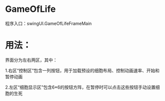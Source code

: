 # GameOfLife
程序入口：swingUI.GameOfLifeFrameMain
# 用法：
界面分为左右两区，其中：

1.右区“控制区”包含一列按钮，用于加载预设的细胞布局、控制动画速率、开始和暂停动画

2.左区“细胞显示区”包含6*6的按钮方阵，在暂停时可以点击这些按钮手动设置细胞的生死
 

